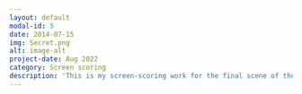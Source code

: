 ```yaml
---
layout: default
modal-id: 5
date: 2014-07-15
img: Secret.png
alt: image-alt
project-date: Aug 2022
category: Screen scoring
description: 'This is my screen-scoring work for the final scene of the short film "The Secret Number". And it is an improved version of my composition for the Indie Film Music Contest. (My original composition is a finalist of Young IFMC in the summer of 2022.) I took charge of the composition, sound design, and mixing/mastering work and gave this composition an eclectic style that contains both characteristics of classical and electronic music. The music score and detailed explanation are linked above.(<a href="https://youtu.be/jKOXxqGi8iw">Video source</a> / <a href="https://drive.google.com/file/d/1kY- mWakyrL71lO6wbxeE6jQx2Hw7xZkh/view?usp=sharing">Sheet music</a> / <a href="https://drive.google.com/file/d/1fChQldkACvKz9J7zWmRgBhiUSKspMSPZ/view?u sp=sharing">Explanation document</a>)'
---
```

